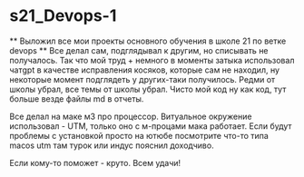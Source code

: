 # s21_Devops-1
** Выложил все мои проекты основного обучения в школе 21 по ветке devops ** 
Все делал сам, подглядывал к другим, но списывать не получалось. Так что мой труд + немного в моменты затыка использовал чатgpt в качестве исправления косяков, которые сам не находил, ну некоторые момент подглядеть у других-таки получилось. 
Редми от школы убрал, все темы от школы убрал. Чисто мой код ну как код, тут больше везде файлы md в отчеты. 

Все делал на маке м3 про процессор. Витуальное окружение использовал - UTM, только оно с м-процами мака работает. Если будут проблемы с установкой просто на ютюбе посмотрите что-то типа macos utm там турок или индус пояснил доходчиво.

Если кому-то поможет - круто. Всем удачи!